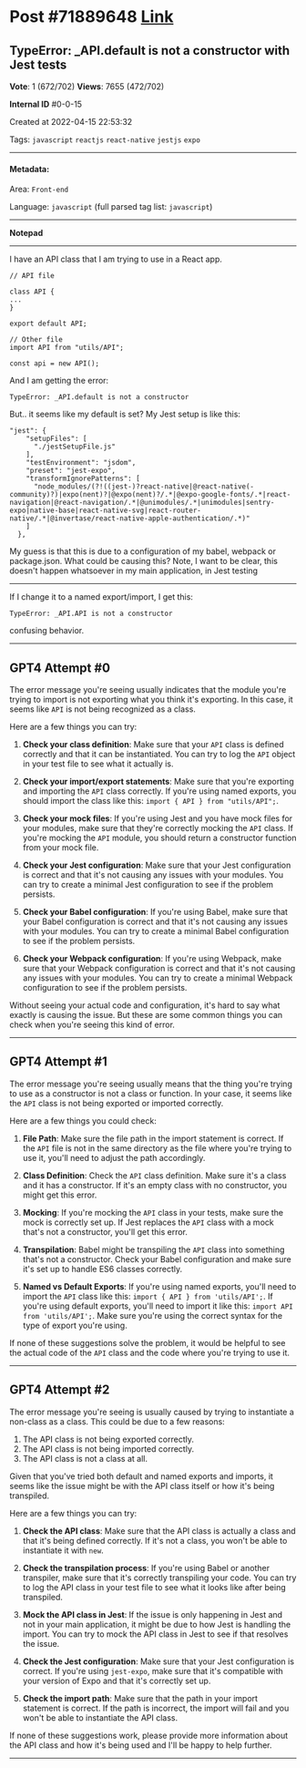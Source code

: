 
# Post \#71889648 [Link](https://stackoverflow.com/questions/71889648/)

## TypeError: _API.default is not a constructor with Jest tests

**Vote**: 1 (672/702) **Views**: 7655 (472/702) 

**Internal ID** \#0-0-15

Created at 2022-04-15 22:53:32

Tags: `javascript` `reactjs` `react-native` `jestjs` `expo`

----------

#### Metadata:

Area: `Front-end`

Language: `javascript` (full parsed tag list: `javascript`)

----------

**Notepad**


----------

I have an API class that I am trying to use in a React app.
```
// API file

class API {
...
}

export default API;

// Other file
import API from "utils/API";

const api = new API();
```

And I am getting the error:
```
TypeError: _API.default is not a constructor
```

But.. it seems like my default is set?
My Jest setup is like this:
```
"jest": {
    "setupFiles": [
      "./jestSetupFile.js"
    ],
    "testEnvironment": "jsdom",
    "preset": "jest-expo",
    "transformIgnorePatterns": [
      "node_modules/(?!((jest-)?react-native|@react-native(-community)?)|expo(nent)?|@expo(nent)?/.*|@expo-google-fonts/.*|react-navigation|@react-navigation/.*|@unimodules/.*|unimodules|sentry-expo|native-base|react-native-svg|react-router-native/.*|@invertase/react-native-apple-authentication/.*)"
    ]
  },
```

My  guess is that this is due to a configuration of my babel, webpack or package.json.
What could be causing this?
Note, I want to be clear, this doesn't happen whatsoever in my main application,  in Jest testing

---


If I change it to a named export/import, I get this:
```
TypeError: _API.API is not a constructor
```

 confusing behavior.


----------
        
## GPT4 Attempt \#0

The error message you're seeing usually indicates that the module you're trying to import is not exporting what you think it's exporting. In this case, it seems like `API` is not being recognized as a class.

Here are a few things you can try:

1. **Check your class definition**: Make sure that your `API` class is defined correctly and that it can be instantiated. You can try to log the `API` object in your test file to see what it actually is.

2. **Check your import/export statements**: Make sure that you're exporting and importing the `API` class correctly. If you're using named exports, you should import the class like this: `import { API } from "utils/API";`.

3. **Check your mock files**: If you're using Jest and you have mock files for your modules, make sure that they're correctly mocking the `API` class. If you're mocking the `API` module, you should return a constructor function from your mock file.

4. **Check your Jest configuration**: Make sure that your Jest configuration is correct and that it's not causing any issues with your modules. You can try to create a minimal Jest configuration to see if the problem persists.

5. **Check your Babel configuration**: If you're using Babel, make sure that your Babel configuration is correct and that it's not causing any issues with your modules. You can try to create a minimal Babel configuration to see if the problem persists.

6. **Check your Webpack configuration**: If you're using Webpack, make sure that your Webpack configuration is correct and that it's not causing any issues with your modules. You can try to create a minimal Webpack configuration to see if the problem persists.

Without seeing your actual code and configuration, it's hard to say what exactly is causing the issue. But these are some common things you can check when you're seeing this kind of error.

--------

## GPT4 Attempt \#1

The error message you're seeing usually means that the thing you're trying to use as a constructor is not a class or function. In your case, it seems like the `API` class is not being exported or imported correctly.

Here are a few things you could check:

1. **File Path**: Make sure the file path in the import statement is correct. If the `API` file is not in the same directory as the file where you're trying to use it, you'll need to adjust the path accordingly.

2. **Class Definition**: Check the `API` class definition. Make sure it's a class and it has a constructor. If it's an empty class with no constructor, you might get this error.

3. **Mocking**: If you're mocking the `API` class in your tests, make sure the mock is correctly set up. If Jest replaces the `API` class with a mock that's not a constructor, you'll get this error.

4. **Transpilation**: Babel might be transpiling the `API` class into something that's not a constructor. Check your Babel configuration and make sure it's set up to handle ES6 classes correctly.

5. **Named vs Default Exports**: If you're using named exports, you'll need to import the `API` class like this: `import { API } from 'utils/API';`. If you're using default exports, you'll need to import it like this: `import API from 'utils/API';`. Make sure you're using the correct syntax for the type of export you're using.

If none of these suggestions solve the problem, it would be helpful to see the actual code of the `API` class and the code where you're trying to use it.

--------

## GPT4 Attempt \#2

The error message you're seeing is usually caused by trying to instantiate a non-class as a class. This could be due to a few reasons:

1. The API class is not being exported correctly.
2. The API class is not being imported correctly.
3. The API class is not a class at all.

Given that you've tried both default and named exports and imports, it seems like the issue might be with the API class itself or how it's being transpiled.

Here are a few things you can try:

1. **Check the API class**: Make sure that the API class is actually a class and that it's being defined correctly. If it's not a class, you won't be able to instantiate it with `new`.

2. **Check the transpilation process**: If you're using Babel or another transpiler, make sure that it's correctly transpiling your code. You can try to log the API class in your test file to see what it looks like after being transpiled.

3. **Mock the API class in Jest**: If the issue is only happening in Jest and not in your main application, it might be due to how Jest is handling the import. You can try to mock the API class in Jest to see if that resolves the issue.

4. **Check the Jest configuration**: Make sure that your Jest configuration is correct. If you're using `jest-expo`, make sure that it's compatible with your version of Expo and that it's correctly set up.

5. **Check the import path**: Make sure that the path in your import statement is correct. If the path is incorrect, the import will fail and you won't be able to instantiate the API class.

If none of these suggestions work, please provide more information about the API class and how it's being used and I'll be happy to help further.

--------
